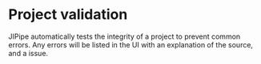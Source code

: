 # Project validation

JIPipe automatically tests the integrity of a project to prevent common errors.
Any errors will be listed in the UI with an explanation of the source, and a 
issue. 